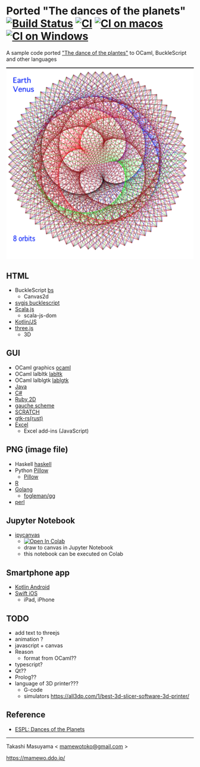 # Ported "The dances of the planets" [![Build Status](https://travis-ci.org/mamewotoko/dance_of_the_planets.svg?branch=master)](https://travis-ci.org/mamewotoko/dance_of_the_planets) [![CI](https://github.com/mamewotoko/dance_of_the_planets/actions/workflows/build.yml/badge.svg)](https://github.com/mamewotoko/dance_of_the_planets/actions/workflows/build.yml) [![CI on macos](https://github.com/mamewotoko/dance_of_the_planets/actions/workflows/build_mac.yml/badge.svg)](https://github.com/mamewotoko/dance_of_the_planets/actions/workflows/build_mac.yml) [![CI on Windows](https://github.com/mamewotoko/dance_of_the_planets/actions/workflows/build_win.yml/badge.svg)](https://github.com/mamewotoko/dance_of_the_planets/actions/workflows/build_win.yml)

A sample code ported ["The dance of the plantes"](https://web.archive.org/web/20140122124421/http:/ensign.editme.com/t43dances) to OCaml, BuckleScript and other languages

![earth venus](./bs/img/earth_venus.png)

## HTML

* BuckleScript [bs](./bs)
    * Canvas2d
* [svgjs bucklescript](https://github.com/mamewotoko/bs-svgjs)
* [Scala.js](./scalajs)
    * scala-js-dom
* [Kotlin/JS](./kotlinjs)
* [three.js](./threejs)
    * 3D

## GUI

* OCaml graphics [ocaml](./ocaml)
* OCaml lalbltk [labltk](./labltk)
* OCaml lalblgtk [lablgtk](./lablgtk)
* [Java](./java)
* [C#](./csharp)
* [Ruby 2D](./ruby2d)
* [gauche scheme](./gauche-scheme)
* [SCRATCH](./scratch)
* [gtk-rs(rust)](./rust)
* [Excel](./exceljs)
	* Excel add-ins (JavaScript)

## PNG (image file)

* Haskell [haskell](./haskell)
* Python [Pillow](./python)
    * [Pillow](https://pillow.readthedocs.io/en/stable/)
* [R](./r)
* [Golang](./golang)
    * [fogleman/gg](https://github.com/fogleman/gg)
* [perl](./perl)

## Jupyter Notebook

* [ipycanvas](./ipycanvas)
    * [![Open In Colab](https://colab.research.google.com/assets/colab-badge.svg)](https://colab.research.google.com/github/mamewotoko/dance_of_the_planets/blob/master/ipycanvas/DanceOfThePlanets.ipynb)
    * draw to canvas in Jupyter Notebook
    * this notebook can be executed on Colab

## Smartphone app

* [Kotlin Android](./kotlin_android)
* [Swift iOS](./ios_swift)
    * iPad, iPhone

## TODO

* add text to threejs
* animation ?
* javascript + canvas
* Reason
    * format from OCaml??
* typescript?
* Qt??
* Prolog??
* language of 3D printer???
    * G-code
    * simulators <https://all3dp.com/1/best-3d-slicer-software-3d-printer/>

Reference
--------------
* [ESPL: Dances of the Planets](https://web.archive.org/web/20140122124421/http:/ensign.editme.com/t43dances)

----
Takashi Masuyama < mamewotoko@gmail.com >

https://mamewo.ddo.jp/

